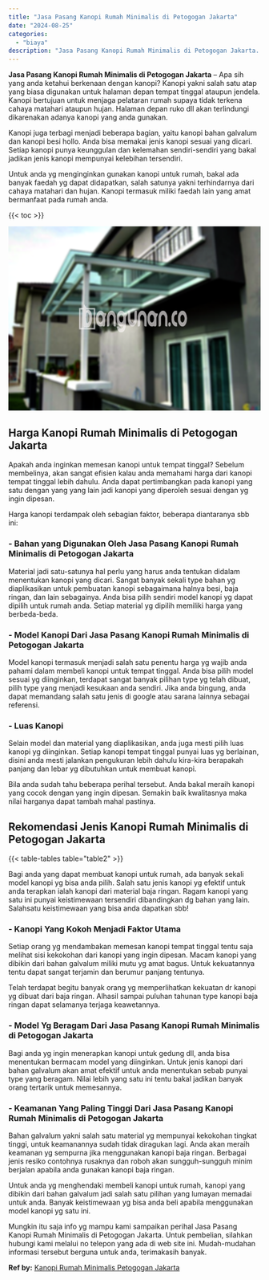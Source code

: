 ```yaml
---
title: "Jasa Pasang Kanopi Rumah Minimalis di Petogogan Jakarta"
date: "2024-08-25"
categories: 
  - "biaya"
description: "Jasa Pasang Kanopi Rumah Minimalis di Petogogan Jakarta. Mungkin itu saja info yg mampu kami sampaikan perihal Jasa Pasang Kanopi Rumah Minimalis di Petogoga..."
---
```


**Jasa Pasang Kanopi Rumah Minimalis di Petogogan Jakarta** – Apa sih yang anda ketahui berkenaan dengan kanopi? Kanopi yakni salah satu atap yang biasa digunakan untuk halaman depan tempat tinggal ataupun jendela. Kanopi bertujuan untuk menjaga pelataran rumah supaya tidak terkena cahaya matahari ataupun hujan. Halaman depan ruko dll akan terlindungi dikarenakan adanya kanopi yang anda gunakan.

Kanopi juga terbagi menjadi beberapa bagian, yaitu kanopi bahan galvalum dan kanopi besi hollo. Anda bisa memakai jenis kanopi sesuai yang dicari. Setiap kanopi punya keunggulan dan kelemahan sendiri-sendiri yang bakal jadikan jenis kanopi mempunyai kelebihan tersendiri.

Untuk anda yg menginginkan gunakan kanopi untuk rumah, bakal ada banyak faedah yg dapat didapatkan, salah satunya yakni terhindarnya dari cahaya matahari dan hujan. Kanopi termasuk miliki faedah lain yang amat bermanfaat pada rumah anda.

{{< toc >}}

![Jasa Pasang Kanopi Rumah Minimalis di Petogogan Jakarta](/images/harga-kanopi-minimalis-67.png)

## Harga Kanopi Rumah Minimalis di Petogogan Jakarta

Apakah anda inginkan memesan kanopi untuk tempat tinggal? Sebelum membelinya, akan sangat efisien kalau anda memahami harga dari kanopi tempat tinggal lebih dahulu. Anda dapat pertimbangkan pada kanopi yang satu dengan yang yang lain jadi kanopi yang diperoleh sesuai dengan yg ingin dipesan.

Harga kanopi terdampak oleh sebagian faktor, beberapa diantaranya sbb ini:

### \- Bahan yang Digunakan Oleh Jasa Pasang Kanopi Rumah Minimalis di Petogogan Jakarta

Material jadi satu-satunya hal perlu yang harus anda tentukan didalam menentukan kanopi yang dicari. Sangat banyak sekali type bahan yg diaplikasikan untuk pembuatan kanopi sebagaimana halnya besi, baja ringan, dan lain sebagainya. Anda bisa pilih sendiri model kanopi yg dapat dipilih untuk rumah anda. Setiap material yg dipilih memiliki harga yang berbeda-beda.

### \- Model Kanopi Dari Jasa Pasang Kanopi Rumah Minimalis di Petogogan Jakarta

Model kanopi termasuk menjadi salah satu penentu harga yg wajib anda pahami dalam membeli kanopi untuk tempat tinggal. Anda bisa pilih model sesuai yg diinginkan, terdapat sangat banyak pilihan type yg telah dibuat, pilih type yang menjadi kesukaan anda sendiri. Jika anda bingung, anda dapat memandang salah satu jenis di google atau sarana lainnya sebagai referensi.

### \- Luas Kanopi

Selain model dan material yang diaplikasikan, anda juga mesti pilih luas kanopi yg diinginkan. Setiap kanopi tempat tinggal punyai luas yg berlainan, disini anda mesti jalankan pengukuran lebih dahulu kira-kira berapakah panjang dan lebar yg dibutuhkan untuk membuat kanopi.

Bila anda sudah tahu beberapa perihal tersebut. Anda bakal meraih kanopi yang cocok dengan yang ingin dipesan. Semakin baik kwalitasnya maka nilai harganya dapat tambah mahal pastinya.

## Rekomendasi Jenis Kanopi Rumah Minimalis di Petogogan Jakarta

{{< table-tables table="table2" >}}

Bagi anda yang dapat membuat kanopi untuk rumah, ada banyak sekali model kanopi yg bisa anda pilih. Salah satu jenis kanopi yg efektif untuk anda terapkan ialah kanopi dari material baja ringan. Ragam kanopi yang satu ini punyai keistimewaan tersendiri dibandingkan dg bahan yang lain. Salahsatu keistimewaan yang bisa anda dapatkan sbb!

### \- Kanopi Yang Kokoh Menjadi Faktor Utama

Setiap orang yg mendambakan memesan kanopi tempat tinggal tentu saja melihat sisi kekokohan dari kanopi yang ingin dipesan. Macam kanopi yang dibikin dari bahan galvalum miliki mutu yg amat bagus. Untuk kekuatannya tentu dapat sangat terjamin dan berumur panjang tentunya.

Telah terdapat begitu banyak orang yg memperlihatkan kekuatan dr kanopi yg dibuat dari baja ringan. Alhasil sampai puluhan tahunan type kanopi baja ringan dapat selamanya terjaga keawetannya.

### \- Model Yg Beragam Dari Jasa Pasang Kanopi Rumah Minimalis di Petogogan Jakarta

Bagi anda yg ingin menerapkan kanopi untuk gedung dll, anda bisa menentukan bermacam model yang diinginkan. Untuk jenis kanopi dari bahan galvalum akan amat efektif untuk anda menentukan sebab punyai type yang beragam. Nilai lebih yang satu ini tentu bakal jadikan banyak orang tertarik untuk memesannya.

### \- Keamanan Yang Paling Tinggi Dari Jasa Pasang Kanopi Rumah Minimalis di Petogogan Jakarta

Bahan galvalum yakni salah satu material yg mempunyai kekokohan tingkat tinggi, untuk keamanannya sudah tidak diragukan lagi. Anda akan meraih keamanan yg sempurna jika menggunakan kanopi baja ringan. Berbagai jenis resiko contohnya rusaknya dan roboh akan sungguh-sungguh minim berjalan apabila anda gunakan kanopi baja ringan.

Untuk anda yg menghendaki membeli kanopi untuk rumah, kanopi yang dibikin dari bahan galvalum jadi salah satu pilihan yang lumayan memadai untuk anda. Banyak keistimewaan yg bisa anda beli apabila menggunakan model kanopi yg satu ini.

Mungkin itu saja info yg mampu kami sampaikan perihal Jasa Pasang Kanopi Rumah Minimalis di Petogogan Jakarta. Untuk pembelian, silahkan hubungi kami melalui no telepon yang ada di web site ini. Mudah-mudahan informasi tersebut berguna untuk anda, terimakasih banyak.

**Ref by:**  [Kanopi Rumah Minimalis Petogogan Jakarta](https://id.wikipedia.org/wiki/Kanopi)
